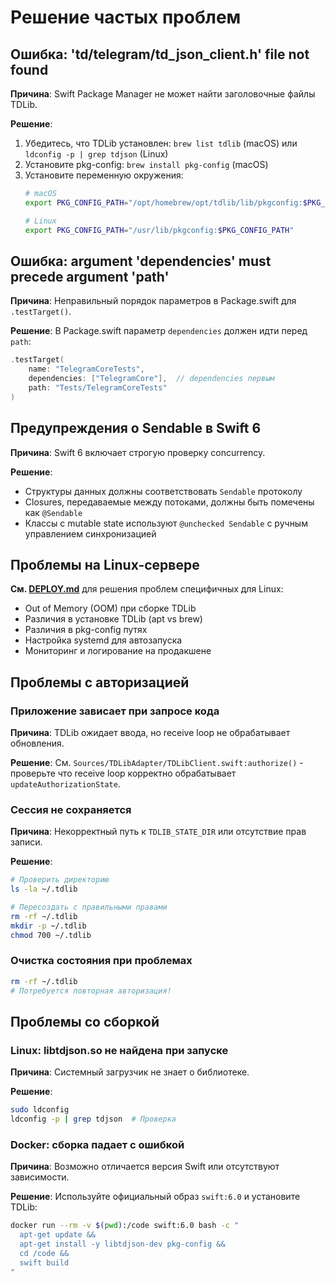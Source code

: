 # Решение частых проблем

## Ошибка: 'td/telegram/td_json_client.h' file not found

**Причина**: Swift Package Manager не может найти заголовочные файлы TDLib.

**Решение**:
1. Убедитесь, что TDLib установлен: `brew list tdlib` (macOS) или `ldconfig -p | grep tdjson` (Linux)
2. Установите pkg-config: `brew install pkg-config` (macOS)
3. Установите переменную окружения:
   ```bash
   # macOS
   export PKG_CONFIG_PATH="/opt/homebrew/opt/tdlib/lib/pkgconfig:$PKG_CONFIG_PATH"

   # Linux
   export PKG_CONFIG_PATH="/usr/lib/pkgconfig:$PKG_CONFIG_PATH"
   ```

## Ошибка: argument 'dependencies' must precede argument 'path'

**Причина**: Неправильный порядок параметров в Package.swift для `.testTarget()`.

**Решение**: В Package.swift параметр `dependencies` должен идти перед `path`:
```swift
.testTarget(
    name: "TelegramCoreTests",
    dependencies: ["TelegramCore"],  // dependencies первым
    path: "Tests/TelegramCoreTests"
)
```

## Предупреждения о Sendable в Swift 6

**Причина**: Swift 6 включает строгую проверку concurrency.

**Решение**:
- Структуры данных должны соответствовать `Sendable` протоколу
- Closures, передаваемые между потоками, должны быть помечены как `@Sendable`
- Классы с mutable state используют `@unchecked Sendable` с ручным управлением синхронизацией

## Проблемы на Linux-сервере

**См. [DEPLOY.md](DEPLOY.md)** для решения проблем специфичных для Linux:
- Out of Memory (OOM) при сборке TDLib
- Различия в установке TDLib (apt vs brew)
- Различия в pkg-config путях
- Настройка systemd для автозапуска
- Мониторинг и логирование на продакшене

## Проблемы с авторизацией

### Приложение зависает при запросе кода

**Причина**: TDLib ожидает ввода, но receive loop не обрабатывает обновления.

**Решение**: См. `Sources/TDLibAdapter/TDLibClient.swift:authorize()` - проверьте что receive loop корректно обрабатывает `updateAuthorizationState`.

### Сессия не сохраняется

**Причина**: Некорректный путь к `TDLIB_STATE_DIR` или отсутствие прав записи.

**Решение**:
```bash
# Проверить директорию
ls -la ~/.tdlib

# Пересоздать с правильными правами
rm -rf ~/.tdlib
mkdir -p ~/.tdlib
chmod 700 ~/.tdlib
```

### Очистка состояния при проблемах

```bash
rm -rf ~/.tdlib
# Потребуется повторная авторизация!
```

## Проблемы со сборкой

### Linux: libtdjson.so не найдена при запуске

**Причина**: Системный загрузчик не знает о библиотеке.

**Решение**:
```bash
sudo ldconfig
ldconfig -p | grep tdjson  # Проверка
```

### Docker: сборка падает с ошибкой

**Причина**: Возможно отличается версия Swift или отсутствуют зависимости.

**Решение**: Используйте официальный образ `swift:6.0` и установите TDLib:
```bash
docker run --rm -v $(pwd):/code swift:6.0 bash -c "
  apt-get update &&
  apt-get install -y libtdjson-dev pkg-config &&
  cd /code &&
  swift build
"
```
